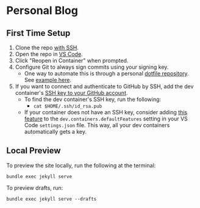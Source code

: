 # Personal Blog

## First Time Setup

1. Clone the repo [with SSH](https://docs.github.com/en/get-started/getting-started-with-git/about-remote-repositories#cloning-with-ssh-urls).
1. Open the repo in [VS Code](https://en.wikipedia.org/wiki/Visual_Studio_Code).
1. Click "Reopen in Container" when prompted.
1. Configure Git to always sign commits using your signing key.
   - One way to automate this is through a personal [dotfile repository](https://code.visualstudio.com/docs/devcontainers/containers#_personalizing-with-dotfile-repositories). See [example here](https://github.com/hwaien/dotfiles/blob/main/install.sh).
1. If you want to connect and authenticate to GitHub by SSH, add the dev container's [SSH key to your GitHub account](https://docs.github.com/en/authentication/connecting-to-github-with-ssh/adding-a-new-ssh-key-to-your-github-account).
   - To find the dev container's SSH key, run the following:
     - `cat $HOME/.ssh/id_rsa.pub`
   - If your container does not have an SSH key, consider adding [this feature](https://github.com/hwaien/devcontainer-features/pkgs/container/devcontainer-features%2Fssh-keygen) to the `dev.containers.defaultFeatures` setting in your VS Code `settings.json` file. This way, all your dev containers automatically gets a key.

## Local Preview

To preview the site locally, run the following at the terminal:

```
bundle exec jekyll serve
```

To preview drafts, run:

```
bundle exec jekyll serve --drafts
```
